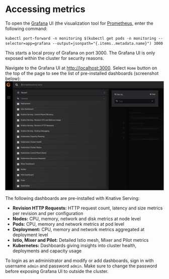# Accessing metrics

To open the [Grafana](https://grafana.com/) UI (the visualization tool 
for [Prometheus](https://prometheus.io/), enter the following command:

```shell
kubectl port-forward -n monitoring $(kubectl get pods -n monitoring --selector=app=grafana --output=jsonpath="{.items..metadata.name}") 3000
```

This starts a local proxy of Grafana on port 3000. The Grafana UI is only exposed within
the cluster for security reasons.

Navigate to the Grafana UI at [http://localhost:3000](http://localhost:3000). 
Select `Home` button on the top of the page to see the list of pre-installed dashboards (screenshot below):
![Knative Dashboards](./images/grafana1.png)

The following dashboards are pre-installed with Knative Serving:

* **Revision HTTP Requests:** HTTP request count, latency and size metrics per revision and per configuration
* **Nodes:** CPU, memory, network and disk metrics at node level
* **Pods:** CPU, memory and network metrics at pod level
* **Deployment:** CPU, memory and network metrics aggregated at deployment level
* **Istio, Mixer and Pilot:** Detailed Istio mesh, Mixer and Pilot metrics
* **Kubernetes:** Dashboards giving insights into cluster health, deployments and capacity usage

To login as an administrator and modify or add dashboards, sign in with username `admin` and password `admin`.
Make sure to change the password before exposing Grafana UI to outside the cluster.